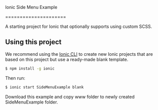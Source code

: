 Ionic Side Menu Example

=====================

A starting project for Ionic that optionally supports using custom SCSS.

## Using this project

We recommend using the [Ionic CLI](https://github.com/driftyco/ionic-cli) to create new Ionic projects that are based on this project but use a ready-made blank template.

```bash
$ npm install -g ionic
```

Then run:

```bash
$ ionic start SideMenuExample blank
```

Download this example and copy www folder to newly created SideMenuExample folder.
